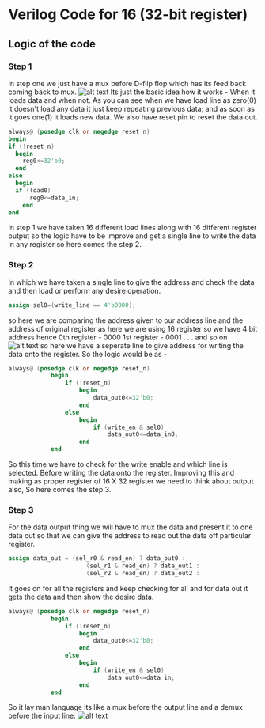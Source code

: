 # Verilog Code for 16 (32-bit register)
## Logic of the code
### Step 1
In step one we just have a mux before D-flip flop which has its feed back coming back to mux.
![alt text]("https://github.com/sudhanshu55/vlsi/blob/master/Readme%20content%20/Step1.jpg")
Its just the basic idea how it works - When it loads data and when not.  As you can see when we have load line as zero(0) it doesn't load any data it just keep repeating previous data; and as soon as it goes one(1) it loads new data. We also have reset pin to reset the data out.
```verilog
always@ (posedge clk or negedge reset_n)
begin
if (!reset_n)
  begin
    reg0<=32'b0;
  end
else
  begin
  if (load0)
      reg0<=data_in;
    end
end
```
In step 1 we have taken 16 different load lines along with 16 different register output so the logic have to be improve and get a single line to write the data in any register so here comes the step 2.
### Step 2
In which we have taken a single line to give the address and check the data and then load or perform any desire operation.
```verilog
assign sel0=(write_line == 4'b0000);
```
so here we are comparing the address given to our address line and the address of original register as here we are using 16 register so we have 4 bit address hence
0th register - 0000
1st register - 0001
.
.
.
and so on
![alt text]("https://github.com/sudhanshu55/vlsi/blob/master/Readme%20content%20/Step2.jpg")
so here we have a seperate line to give address for writing the data onto the register. So the logic would be as -
```verilog
always@ (posedge clk or negedge reset_n)
			begin
				if (!reset_n)
  					begin
    					data_out0<=32'b0;
  					end
				else
  					begin
    					if (write_en & sel0)
      						data_out0<=data_in0;
  					end
			end
```
So this time we have to check for the write enable and which line is selected. Before writing the data onto the register. Improving this and making as proper register of 16 X 32 register we need to think about output also, So here comes the step 3.
### Step 3
For the data output thing we will have to mux the data and present it to one data out so that we can give the address to read out the data off particular register.
```verilog
assign data_out = (sel_r0 & read_en) ? data_out0 :
                      (sel_r1 & read_en) ? data_out1 :
                      (sel_r2 & read_en) ? data_out2 :
```
It goes on for all the registers and keep checking for all and for data out it gets the data and then show the desire data.
```verilog
always@ (posedge clk or negedge reset_n)
			begin
				if (!reset_n)
  					begin
    					data_out0<=32'b0;
  					end
				else
  					begin
    					if (write_en & sel0)
      						data_out0<=data_in;
  					end
			end
```
So it lay man language its like a mux before the output line and a demux before the input line.
![alt text]("https://github.com/sudhanshu55/vlsi/blob/master/Readme%20content%20/step3.png")
